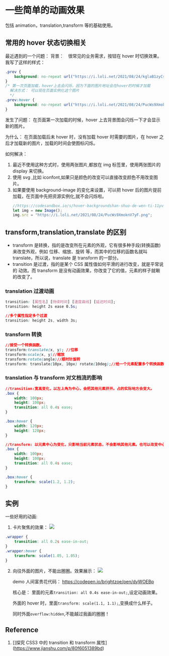 # 一些简单的动画效果

包括 animation，translation,transform 等的基础使用。

## 常用的 hover 状态切换相关

最近遇到的一个问题：
背景：　很常见的业务需求，按钮在 hover 时切换效果。
我写了这样的样式：

```css
.prev {
	background: no-repeat url("https://i.loli.net/2021/08/24/kglaB1zyCs5ZvJw.png");
}
/* 第一次页面加载，hover上去会闪烁，因为下面的图片地址会在hover的时候才加载
  解决方式： 可以现在页面实例化这个图片
  */
.prev:hover {
	background: no-repeat url("https://i.loli.net/2021/08/24/PucWs9XmoknV7yF.png");
}
```

发生了问题： 在页面第一次加载的时候，hover 上去背景图会闪烁一下才会显示新的图片。

为什么： 在页面加载后未 hover 时，没有加载 hover 时需要的图片，在 hover 之后才加载新的图片，加载的时间会使图标闪烁。

如何解决：

1. 最近不使用这种方式时，使用两张图片,都放在 img 标签里，使用两张图片的 display 来切换。
2. 使用 svg ,比如 iconfont,如果只是颜色的改变可以直接改变颜色不用改变图片。
3. 如果要使用 background-image 的变化来设置，可以把 hover 后的图片提前加载，在页面中先把资源实例化,就不会闪烁啦。
   ```js
   //https://codesandbox.io/s/hover-backgroundshan-shuo-de-wen-ti-11yv5?file=/index.js
   let img = new Image();
   img.src = "https://i.loli.net/2021/08/24/PucWs9XmoknV7yF.png";
   ```

## transform,translation,translate 的区别

- transform 是转换，指的是改变所在元素的外观，它有很多种手段(转换函数)来改变外观，例如 位移、缩放、旋转 等，而其中的位移的函数名就叫 translate，所以说，translate 是 transform 的一部分。
- transition 是过渡，指的是某个 CSS 属性值如何平滑的进行改变，就是平常说的 动效。而 transform 是没有动画效果，你改变了它的值，元素的样子就唰的改变了。

### translation 过渡动画

```css
transition: [属性名] [持续时间] [速度曲线] [延迟时间];
transition: height 2s ease 0.5s;

//多个属性指定多个过渡
transition: height 2s, width 3s;
```

### transform 转换

```css
//接受一个转换函数。
transform:translate(x, y); //位移
transform:scale(x, y)//缩放
transform:rotate(angle)//顺时针旋转
transform: translate(10px, 10px) rotate(10deg);//给一个元素配置多个转换函数

```

### translation 与 transform 对文档流的影响

```css
//transition:宽高变化，以左上角为中心，会把其他元素挤开。占的实际地方会变大。
.box {
	width: 100px;
	height: 100px;
	transition: all 0.4s ease;
}

.box:hover {
	width: 120px;
	height: 120px;
}

//transform: 以元素中心为变化，只影响当前元素状态，不会影响其他元素。也可以改变中心位置。
.box {
	width: 100px;
	height: 100px;
	transition: all 0.4s ease;
}

.box:hover {
	transform: scale(1.2, 1.2);
}
```

## 实例

一些好用的动画:

1. 卡片聚焦的效果：
   ![](https://i.loli.net/2021/08/02/JjqbUf2lTtm7YSw.gif)

```css
.wrapper {
	transition: all 0.2s ease-in-out;
}
.wrapper:hover {
	transform: scale(1.05, 1.05);
}
```

2.  向往外面的图片，不能出圈圈。效果展示：
    ![](https://i.loli.net/2021/08/02/PETa1dcnrYyAitS.gif)

    demo 人间富贵花代码：
    https://codepen.io/brightzoe/pen/dyWOEBp

    核心是：
    里面的元素`transition: all 0.4s ease-in-out;`,设定动画效果。

    外面的 hover 时，里面`transform: scale(1.1, 1.1);`,变换成什么样子。

    同时外面`overflow:hidden`,不能越过我画的圈圈！

## Reference

1. []探究 CSS3 中的 transition 和 transform 属性](https://www.jianshu.com/p/80f6051389bd)
